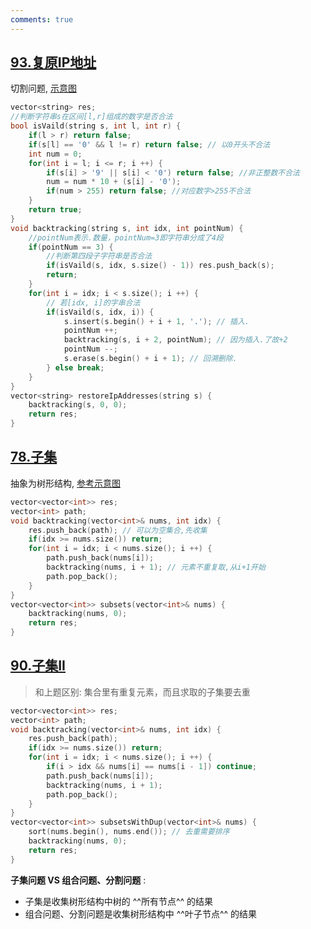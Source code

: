 ```yaml
---
comments: true
---
```


## [93.复原IP地址](https://leetcode.cn/problems/restore-ip-addresses/)

切割问题, [示意图](https://code-thinking-1253855093.file.myqcloud.com/pics/20201123203735933.png)
```cpp linenums="1"
vector<string> res;
//判断字符串s在区间[l,r]组成的数字是否合法
bool isVaild(string s, int l, int r) {
    if(l > r) return false;
    if(s[l] == '0' && l != r) return false; // 以0开头不合法
    int num = 0;
    for(int i = l; i <= r; i ++) {
        if(s[i] > '9' || s[i] < '0') return false; //非正整数不合法
        num = num * 10 + (s[i] - '0'); 
        if(num > 255) return false; //对应数字>255不合法
    }
    return true;
}
void backtracking(string s, int idx, int pointNum) {
    //pointNum表示.数量，pointNum=3即字符串分成了4段
    if(pointNum == 3) {
        //判断第四段子字符串是否合法
        if(isVaild(s, idx, s.size() - 1)) res.push_back(s);
        return;
    }
    for(int i = idx; i < s.size(); i ++) {
        // 若[idx, i]的字串合法
        if(isVaild(s, idx, i)) {
            s.insert(s.begin() + i + 1, '.'); // 插入.
            pointNum ++;
            backtracking(s, i + 2, pointNum); // 因为插入.了故+2
            pointNum --;
            s.erase(s.begin() + i + 1); // 回溯删除.
        } else break;
    }
}
vector<string> restoreIpAddresses(string s) {
    backtracking(s, 0, 0);
    return res;
}
```

## [78.子集](https://leetcode.cn/problems/subsets/)

抽象为树形结构, [参考示意图](https://code-thinking.cdn.bcebos.com/pics/78.%E5%AD%90%E9%9B%86.png)
```cpp linenums="1"
vector<vector<int>> res;
vector<int> path;
void backtracking(vector<int>& nums, int idx) {
    res.push_back(path); // 可以为空集合,先收集
    if(idx >= nums.size()) return;
    for(int i = idx; i < nums.size(); i ++) {
        path.push_back(nums[i]);
        backtracking(nums, i + 1); // 元素不重复取,从i+1开始
        path.pop_back();
    }
}
vector<vector<int>> subsets(vector<int>& nums) {
    backtracking(nums, 0);
    return res;
}
```

## [90.子集II](https://leetcode.cn/problems/subsets-ii/)

> 和上题区别: 集合里有重复元素，而且求取的子集要去重

```cpp linenums="1" hl_lines="7"
vector<vector<int>> res;
vector<int> path;
void backtracking(vector<int>& nums, int idx) {
    res.push_back(path);
    if(idx >= nums.size()) return;
    for(int i = idx; i < nums.size(); i ++) {
        if(i > idx && nums[i] == nums[i - 1]) continue;
        path.push_back(nums[i]);
        backtracking(nums, i + 1);
        path.pop_back();
    }
}
vector<vector<int>> subsetsWithDup(vector<int>& nums) {
    sort(nums.begin(), nums.end()); // 去重需要排序
    backtracking(nums, 0);
    return res;
}
```

**子集问题 VS 组合问题、分割问题** : 

- 子集是收集树形结构中树的 ^^所有节点^^ 的结果
- 组合问题、分割问题是收集树形结构中 ^^叶子节点^^ 的结果
